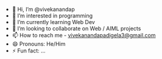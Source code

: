- 👋 Hi, I’m @vivekanandap
- 👀 I’m interested in programming
- 🌱 I’m currently learning Web Dev
- 💞️ I’m looking to collaborate on Web / AIML projects
- 📫 How to reach me - vivekanandapadigela3@gmail.com
- 😄 Pronouns: He/Him
- ⚡ Fun fact: ...

<!---
vivekanandap/vivekanandap is a ✨ special ✨ repository because its `README.md` (this file) appears on your GitHub profile.
You can click the Preview link to take a look at your changes.
--->
